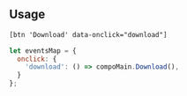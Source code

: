 ## Usage
```html
[btn 'Download' data-onclick="download"]
```

```js
let eventsMap = {
  onclick: {
    'download': () => compoMain.Download(),
  }
};
```
